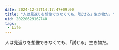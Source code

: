 ```yaml
---
date: 2024-12-20T14:17:47+09:00
title: "人は見返りを想像できなくても、「試せる」生き物だ。"
uid: 20220629162740
tags:
 - Life
---
```


人は見返りを想像できなくても、「試せる」生き物だ。